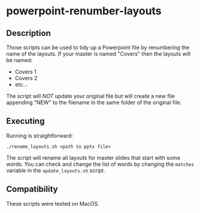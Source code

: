 # powerpoint-renumber-layouts

## Description

Those scripts can be used to tidy up a Powerpoint file by renumbering the name of the layouts. If your master is named "Covers" then the layouts will be named:
- Covers 1
- Covers 2
- etc...

The script will *NOT* update your original file but will create a new file appending "NEW" to the filename in the same folder of the original file.

## Executing

Running is straightforward:
```
./rename_layouts.sh <path to pptx file>
```

The script will rename all layouts for master slides that start with some words. You can check and change the list of words by changing the `matches` variable in the `update_layouts.sh` script.

## Compatibility

These scripts were tested on MacOS.

